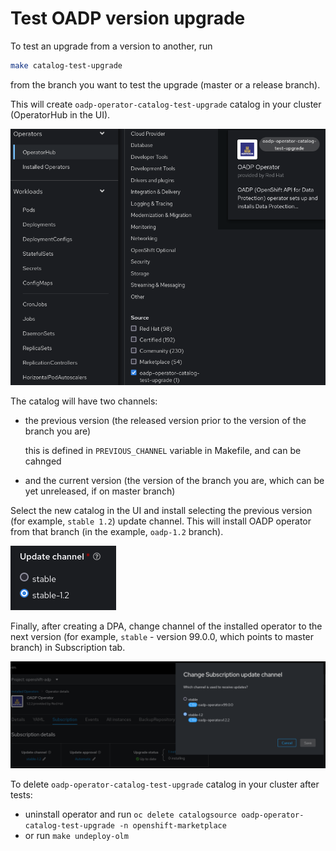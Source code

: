 # Test OADP version upgrade

To test an upgrade from a version to another, run
```sh
make catalog-test-upgrade
```
from the branch you want to test the upgrade (master or a release branch).

This will create `oadp-operator-catalog-test-upgrade` catalog in your cluster (OperatorHub in the UI).

![catalog in OperatorHUB](../../images/test_oadp_version_upgrade_catalog.png)

The catalog will have two channels:

- the previous version (the released version prior to the version of the branch you are)

    this is defined in `PREVIOUS_CHANNEL` variable in Makefile, and can be cahnged

- and the current version (the version of the branch you are, which can be yet unreleased, if on master branch)

Select the new catalog in the UI and install selecting the previous version (for example, `stable 1.2`) update channel. This will install OADP operator from that branch (in the example, `oadp-1.2` branch).

![Channel selecting](../../images/test_oadp_version_upgrade_channel.png)

Finally, after  creating a DPA, change channel of the installed operator to the next version (for example, `stable` - version 99.0.0, which points to master branch) in Subscription tab.

![Update subscription channel](../../images/test_oadp_version_upgrade_subscription.png)

To delete `oadp-operator-catalog-test-upgrade` catalog in your cluster after tests:
- uninstall operator and run `oc delete catalogsource oadp-operator-catalog-test-upgrade -n openshift-marketplace`
- or run `make undeploy-olm`

